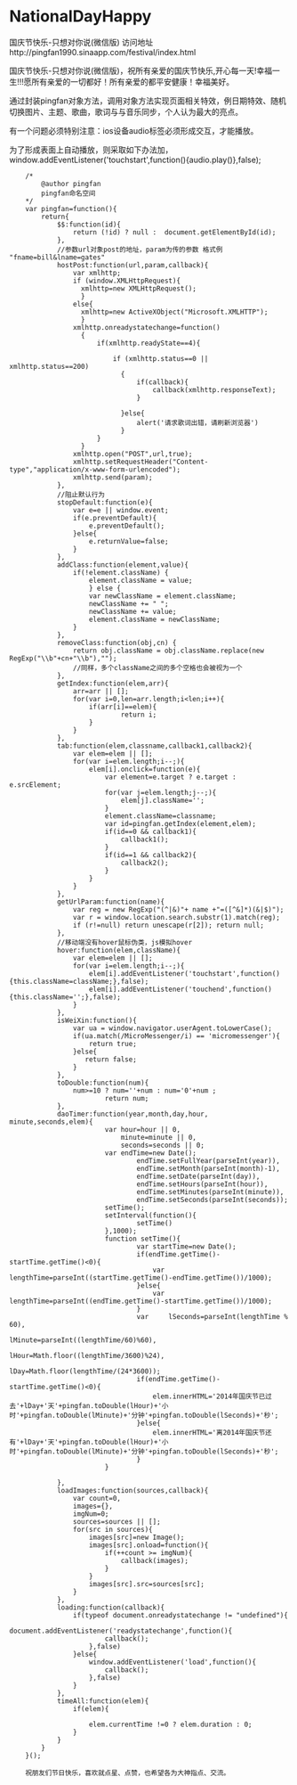 NationalDayHappy
================

国庆节快乐-只想对你说(微信版) 访问地址http://pingfan1990.sinaapp.com/festival/index.html

国庆节快乐-只想对你说(微信版)，祝所有亲爱的国庆节快乐,开心每一天!幸福一生!!!愿所有亲爱的一切都好！所有亲爱的都平安健康！幸福美好。

通过封装pingfan对象方法，调用对象方法实现页面相关特效，例日期特效、随机切换图片、主题、歌曲，歌词与与音乐同步，个人认为最大的亮点。

有一个问题必须特别注意：ios设备audio标签必须形成交互，才能播放。

为了形成表面上自动播放，则采取如下办法加，window.addEventListener('touchstart',function(){audio.play()},false);




		/*
			@author pingfan
			pingfan命名空间
		*/
		var pingfan=function(){
			return{
				$$:function(id){
					return (!id) ? null :  document.getElementById(id);
				},
				//参数url对象post的地址，param为传的参数 格式例 "fname=bill&lname=gates"	
				hostPost:function(url,param,callback){
					var xmlhttp;
					if (window.XMLHttpRequest){
					  xmlhttp=new XMLHttpRequest();
					  }
					else{
					  xmlhttp=new ActiveXObject("Microsoft.XMLHTTP");
					  }
					xmlhttp.onreadystatechange=function()
					  {
						  if(xmlhttp.readyState==4){
						  
							  if (xmlhttp.status==0 || xmlhttp.status==200)
								{				
									if(callback){
										callback(xmlhttp.responseText);					
									}

								}else{
									alert('请求歌词出错，请刷新浏览器')
								}
						  }
					  }	
					xmlhttp.open("POST",url,true);
					xmlhttp.setRequestHeader("Content-type","application/x-www-form-urlencoded"); 
					xmlhttp.send(param);		
				},
				//阻止默认行为
				stopDefault:function(e){
					var e=e || window.event;
					if(e.preventDefault){
						e.preventDefault();
					}else{
						e.returnValue=false;
					}			
				},
				addClass:function(element,value){
					if(!element.className) {
						element.className = value;
						} else {
						var newClassName = element.className;
						newClassName += " ";
						newClassName += value;
						element.className = newClassName;
					}				
				},
				removeClass:function(obj,cn) {
					return obj.className = obj.className.replace(new RegExp("\\b"+cn+"\\b"),"");
					//同样，多个className之间的多个空格也会被视为一个
				},
				getIndex:function(elem,arr){
					arr=arr || [];
					for(var i=0,len=arr.length;i<len;i++){		
						if(arr[i]==elem){
								return i;
						}
					}
				},
				tab:function(elem,classname,callback1,callback2){
					var elem=elem || [];
					for(var i=elem.length;i--;){
						elem[i].onclick=function(e){
							var element=e.target ? e.target : e.srcElement;	
							for(var j=elem.length;j--;){
								elem[j].className='';
							}
							element.className=classname;
							var id=pingfan.getIndex(element,elem);
							if(id==0 && callback1){
								callback1();
							}
							if(id==1 && callback2){
								callback2();
							}
						}
					}
				},
				getUrlParam:function(name){
					var reg = new RegExp("(^|&)"+ name +"=([^&]*)(&|$)");
					var r = window.location.search.substr(1).match(reg);
					if (r!=null) return unescape(r[2]); return null;
				},
				//移动端没有hover鼠标伪类，js模拟hover
				hover:function(elem,className){
					var elem=elem || [];
					for(var i=elem.length;i--;){
						elem[i].addEventListener('touchstart',function(){this.className=className;},false);
						elem[i].addEventListener('touchend',function(){this.className='';},false);
					}
				},
				isWeiXin:function(){  
					var ua = window.navigator.userAgent.toLowerCase();  
					if(ua.match(/MicroMessenger/i) == 'micromessenger'){  
						return true;  
					}else{  
					   return false;  
					}  
				},
				toDouble:function(num){
					num>=10 ? num=''+num : num='0'+num ;
							return num;
				},
				daoTimer:function(year,month,day,hour, minute,seconds,elem){               
							var hour=hour || 0,
								minute=minute || 0,
								seconds=seconds || 0;                                
							var endTime=new Date();                              
									endTime.setFullYear(parseInt(year)),                               
									endTime.setMonth(parseInt(month)-1),                             
									endTime.setDate(parseInt(day)),                          
									endTime.setHours(parseInt(hour)),                           
									endTime.setMinutes(parseInt(minute)),                           
									endTime.setSeconds(parseInt(seconds));      
							setTime();
							setInterval(function(){
									setTime()
							},1000);        
							function setTime(){                                                
									var startTime=new Date();
									if(endTime.getTime()-startTime.getTime()<0){
										var lengthTime=parseInt((startTime.getTime()-endTime.getTime())/1000);
									}else{
										var lengthTime=parseInt((endTime.getTime()-startTime.getTime())/1000);
									}
									var     lSeconds=parseInt(lengthTime % 60),                                
											lMinute=parseInt((lengthTime/60)%60),         
											lHour=Math.floor((lengthTime/3600)%24),
											lDay=Math.floor(lengthTime/(24*3600));
									if(endTime.getTime()-startTime.getTime()<0){		
										elem.innerHTML='2014年国庆节已过去'+lDay+'天'+pingfan.toDouble(lHour)+'小时'+pingfan.toDouble(lMinute)+'分钟'+pingfan.toDouble(lSeconds)+'秒';									
									}else{
										elem.innerHTML='离2014年国庆节还有'+lDay+'天'+pingfan.toDouble(lHour)+'小时'+pingfan.toDouble(lMinute)+'分钟'+pingfan.toDouble(lSeconds)+'秒';
									}
							}
							
				},
				loadImages:function(sources,callback){
					var count=0,
					images={},
					imgNum=0;
					sources=sources || [];
					for(src in sources){
						images[src]=new Image();
						images[src].onload=function(){
							if(++count >= imgNum){
								callback(images);
							}
						}
						images[src].src=sources[src];
					}			
				},
				loading:function(callback){
					if(typeof document.onreadystatechange != "undefined"){
						document.addEventListener('readystatechange',function(){
							callback();						
						},false)
					}else{
						window.addEventListener('load',function(){
							callback();
						},false)
					}
				},
				timeAll:function(elem){
					if(elem){
					
						elem.currentTime !=0 ? elem.duration : 0;
					}
				}
			}
		}();
		
		祝朋友们节日快乐，喜欢就点星、点赞，也希望各为大神指点、交流。
